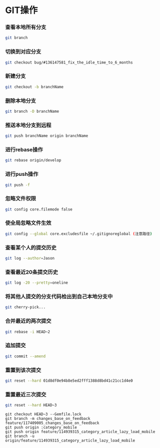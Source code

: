 # GIT操作
### 查看本地所有分支
```sh
git branch
```
### 切换到对应分支
```sh
git checkout bug/#136147581_fix_the_idle_time_to_6_months
```

### 新建分支
```sh
git checkout -b branchName
```

### 删除本地分支
```sh
git branch -D branchName
```

### 推送本地分支到远程
```sh
git push branchName origin branchName
```

### 进行rebase操作
```sh
git rebase origin/develop
```
### 进行push操作
```sh
git push -f
```
### 忽略文件权限 ###
``` sh
git config core.filemode false
```
### 使全局忽略文件生效 ###
``` sh
git config --global core.excludesfile ~/.gitignoreglobal (注意路径)
```
### 查看某个人的提交历史 ###
``` sh
git log --author=Jason
```
### 查看最近20条提交历史 ###
``` sh
git log -20 --pretty=oneline
```

### 将其他人提交的分支代码检出到自己本地分支中 ###
``` sh
git cherry-pick...
```
### 合并最近的两次提交 ###
``` sh
git rebase -i HEAD~2
```

### 追加提交 ###
``` sh
git commit --amend
```

### 重置到该次提交 ###
``` sh
git reset --hard 01d8df0e94b8e5ed2fff1388d8bd41c21cc1d4e0
```

### 重置最近三次提交 ###
``` sh
git reset --hard HEAD~3
```

    git checkout HEAD~3 --Gemfile.lock
    git branch -m changes_base_on_feedback feature/117409005_changes_base_on_feedback
    git push origin :category_mobile
    git push origin feature/114939315_category_article_lazy_load_mobile
    git branch -u origin/feature/114939315_category_article_lazy_load_mobile
